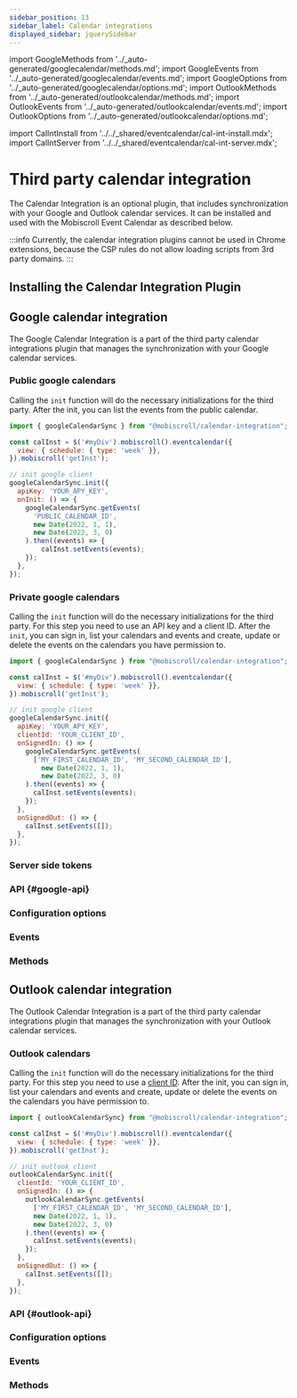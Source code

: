 ```yaml
---
sidebar_position: 13
sidebar_label: Calendar integrations
displayed_sidebar: jquerySidebar
---
```


import GoogleMethods from '../_auto-generated/googlecalendar/methods.md';
import GoogleEvents from '../_auto-generated/googlecalendar/events.md';
import GoogleOptions from '../_auto-generated/googlecalendar/options.md';
import OutlookMethods from '../_auto-generated/outlookcalendar/methods.md';
import OutlookEvents from '../_auto-generated/outlookcalendar/events.md';
import OutlookOptions from '../_auto-generated/outlookcalendar/options.md';

import CalIntInstall from '../../_shared/eventcalendar/cal-int-install.mdx';
import CalIntServer from '../../_shared/eventcalendar/cal-int-server.mdx';

# Third party calendar integration

The Calendar Integration is an optional plugin, that includes synchronization with your Google and Outlook calendar services. It can be installed and used with the Mobiscroll Event Calendar as described below.

:::info
Currently, the calendar integration plugins cannot be used in Chrome extensions, because the CSP rules do not allow loading scripts from 3rd party domains. 
:::

## Installing the Calendar Integration Plugin

<CalIntInstall />

## Google calendar integration

The Google Calendar Integration is a part of the third party calendar integrations plugin that manages the synchronization with your Google calendar services.

### Public google calendars

Calling the `init` function will do the necessary initializations for the third party. After the init, you can list the events from the public calendar.

```js
import { googleCalendarSync } from "@mobiscroll/calendar-integration";

const calInst = $('#myDiv').mobiscroll().eventcalendar({
  view: { schedule: { type: 'week' }},
}).mobiscroll('getInst');

// init google client
googleCalendarSync.init({
  apiKey: 'YOUR_APY_KEY',
  onInit: () => {
    googleCalendarSync.getEvents(
      'PUBLIC_CALENDAR_ID',
      new Date(2022, 1, 1),
      new Date(2022, 3, 0)
    ).then((events) => {
        calInst.setEvents(events);
    });
  },
});
```

### Private google calendars

Calling the `init` function will do the necessary initializations for the third party. For this step you need to use an API key and a client ID. After the `init`, you can sign in, list your calendars and events and create, update or delete the events on the calendars you have permission to.

```js
import { googleCalendarSync } from "@mobiscroll/calendar-integration";

const calInst = $('#myDiv').mobiscroll().eventcalendar({
  view: { schedule: { type: 'week' }},
}).mobiscroll('getInst');

// init google client
googleCalendarSync.init({
  apiKey: 'YOUR_APY_KEY',
  clientId: 'YOUR_CLIENT_ID',
  onSignedIn: () => {
    googleCalendarSync.getEvents(
      ['MY_FIRST_CALENDAR_ID', 'MY_SECOND_CALENDAR_ID'],
        new Date(2022, 1, 1),
        new Date(2022, 3, 0)
    ).then((events) => {
      calInst.setEvents(events);
    });
  },
  onSignedOut: () => {
    calInst.setEvents([]);
  },
});
```

### Server side tokens

<CalIntServer />

### API {#google-api}

<div className="option-list font-size-smaller">

  <h3 id="google-options" className="api-heading">Configuration options</h3>
  <GoogleOptions />

  <h3 id="google-events" className="api-heading">Events</h3>
  <GoogleEvents />

  <h3 id="google-methods" className="api-heading">Methods</h3>
  <GoogleMethods />

</div>

## Outlook calendar integration

The Outlook Calendar Integration is a part of the third party calendar integrations plugin that manages the synchronization with your Outlook calendar services.

### Outlook calendars

Calling the `init` function will do the necessary initializations for the third party. For this step you need to use a [client ID](https://docs.microsoft.com/en-us/graph/auth-v2-user). After the init, you can sign in, list your calendars and events and create, update or delete the events on the calendars you have permission to.

```js
import { outlookCalendarSync} from "@mobiscroll/calendar-integration";

const calInst = $('#myDiv').mobiscroll().eventcalendar({
  view: { schedule: { type: 'week' }},
}).mobiscroll('getInst');

// init outlook client
outlookCalendarSync.init({
  clientId: 'YOUR_CLIENT_ID',
  onSignedIn: () => {
    outlookCalendarSync.getEvents(
      ['MY_FIRST_CALENDAR_ID', 'MY_SECOND_CALENDAR_ID'],
      new Date(2022, 1, 1),
      new Date(2022, 3, 0)
    ).then((events) => {
      calInst.setEvents(events);
    });
  },
  onSignedOut: () => {
    calInst.setEvents([]);
  },
});
```

### API {#outlook-api}

<div className="option-list">

  <h3 id="outlook-options" className="api-heading">Configuration options</h3>
  <OutlookOptions />

  <h3 id="outlook-events" className="api-heading">Events</h3>
  <OutlookEvents />

  <h3 id="outlook-methods" className="api-heading">Methods</h3>
  <OutlookMethods />

</div>
